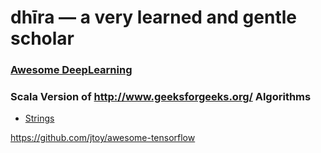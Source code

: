 # dhīra — a very learned and gentle scholar


### [Awesome DeepLearning](https://github.com/ChristosChristofidis/awesome-deep-learning)

### Scala Version of http://www.geeksforgeeks.org/ Algorithms
- [Strings](src/main/scala/jupyter/algorithms/strings)


https://github.com/jtoy/awesome-tensorflow

